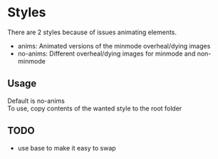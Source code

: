 # Styles
There are 2 styles because of issues animating elements.
- anims: Animated versions of the minmode overheal/dying images
- no-anims: Different overheal/dying images for minmode and non-minmode

## Usage
Default is no-anims  
To use, copy contents of the wanted style to the root folder  

## TODO
- use base to make it easy to swap
